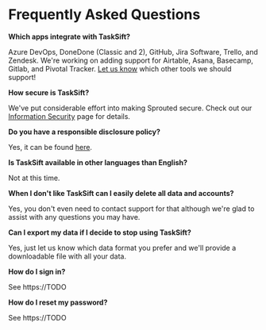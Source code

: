 # Frequently Asked Questions

**Which apps integrate with TaskSift?**

Azure DevOps, DoneDone \(Classic and 2\), GitHub, Jira Software, Trello, and Zendesk. We're working on adding support for Airtable, Asana, Basecamp, Gitlab, and Pivotal Tracker. [Let us know](https://tasksift.canny.io/) which other tools we should support!

**How secure is TaskSift?**

We've put considerable effort into making Sprouted secure. Check out our [Information Security](https://tasksift.com/faq#) page for details.

**Do you have a responsible disclosure policy?**

Yes, it can be found [here](https://tasksift.com/faq#).

**Is TaskSift available in other languages than English?**

Not at this time.

**When I don't like TaskSift can I easily delete all data and accounts?**

Yes, you don't even need to contact support for that although we're glad to assist with any questions you may have.

**Can I export my data if I decide to stop using TaskSift?**

Yes, just let us know which data format you prefer and we'll provide a downloadable file with all your data.

**How do I sign in?**

See https://TODO

**How do I reset my password?**

See https://TODO

